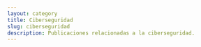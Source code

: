 ```yaml
---
layout: category
title: Ciberseguridad
slug: ciberseguridad
description: Publicaciones relacionadas a la ciberseguridad.
---
```

